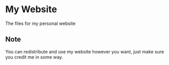 # My Website
The files for my personal website

## Note
You can redistribute and use my website however you want, just make sure you credit me in some way.
